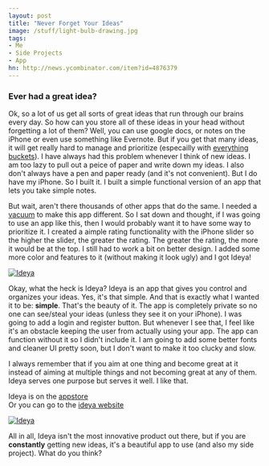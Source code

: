 ```yaml
---
layout: post
title: "Never Forget Your Ideas"
image: /stuff/light-bulb-drawing.jpg
tags:
- Me
- Side Projects
- App
hn: http://news.ycombinator.com/item?id=4876379
---
```


### Ever had a great idea?

Ok, so a lot of us get all sorts of great ideas that run through our brains every day. So how can you store all of these ideas in your head without forgetting a lot of them? Well, you can use google docs, or notes on the iPhone or even use something like Evernote. But if you get that many ideas, it will get really hard to manage and prioritize (especailly with [everything buckets](http://lifehacker.com/5666954/avoid-everything-buckets-aka-why-i-cant-get-into-apps-like-evernote)). I have always had this problem whenever I think of new ideas. I am too lazy to pull out a peice of paper and write down my ideas. I also don't always have a pen and paper ready (and it's not convenient). But I do have my iPhone. So I built it. I built a simple functional version of an app that lets you take simple notes. 

But wait, aren't there thousands of other apps that do the same. I needed a [vacuum](http://mobile.smashingmagazine.com/2012//1107/succeed-with-your-app/) to make this app different. So I sat down and thought, if I was going to use an app like this, then I would probably want it to have some way to prioritize it. I created a aimple rating functionality with the iPhone slider so the higher the slider, the greater the rating. The greater the rating, the more it would be at the top. I still had to work a bit on better design. I added some more color and features to it (without making it look ugly) and I got Ideya!

[![Ideya](http://www.ideyaapp.tk/assets/icons/idea-logo-main.png)](http://www.ideyaapp.tk)

Okay, what the heck is Ideya? Ideya is an app that gives you control and organizes your ideas. Yes, it's that simple. And that is exactly what I wanted it to be: <strong>simple</strong>. That's the beauty of it. The app is completely private so no one can see/steal your ideas (unless they see it on your iPhone). I was going to add a login and register button. But whenever I see that, I feel like it's an obstacle keeping the user from actually using your app. The app can function without it so I didn't include it. I am going to add some better fonts and cleaner UI pretty soon, but I don't want to make it too clucky and slow.

I always remember that if you aim at one thing and become great at it instead of aiming at multiple things and not becoming great at any of them. Ideya serves one purpose but serves it well. I like that.

Ideya is on the [appstore](https://itunes.apple.com/us/app/ideya/id578536295?mt=8&uo=4)<br>
Or you can go to the [ideya website](http://www.ideyaapp.tk)

[![Ideya](http://www.ideyaapp.tk/img/phones.png)](http://www.ideyaapp.tk)

All in all, Ideya isn't the most innovative product out there, but if you are <strong>constantly</strong> getting new ideas, it's a beautiful app to use (and also my side project). What do you think?